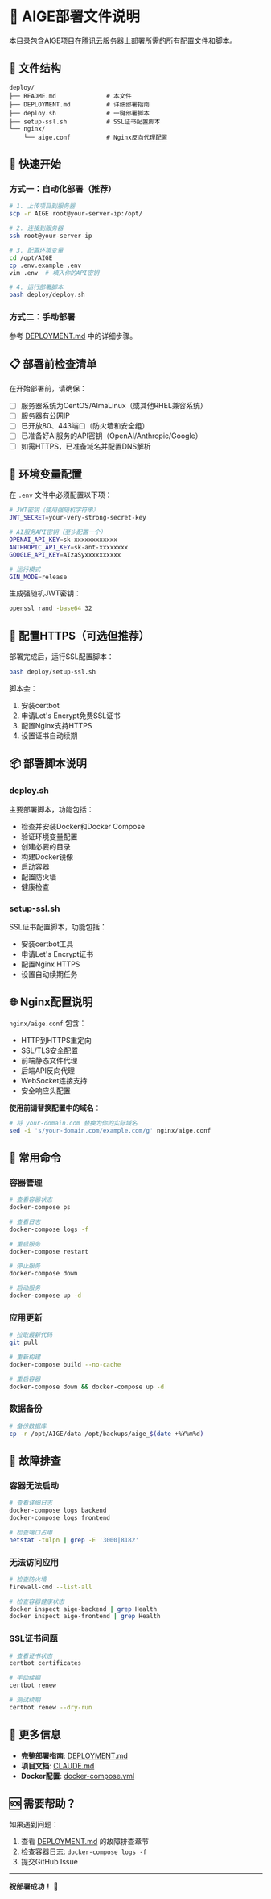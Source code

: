 # 🚀 AIGE部署文件说明

本目录包含AIGE项目在腾讯云服务器上部署所需的所有配置文件和脚本。

## 📁 文件结构

```
deploy/
├── README.md              # 本文件
├── DEPLOYMENT.md          # 详细部署指南
├── deploy.sh              # 一键部署脚本
├── setup-ssl.sh           # SSL证书配置脚本
└── nginx/
    └── aige.conf          # Nginx反向代理配置
```

## 🎯 快速开始

### 方式一：自动化部署（推荐）

```bash
# 1. 上传项目到服务器
scp -r AIGE root@your-server-ip:/opt/

# 2. 连接到服务器
ssh root@your-server-ip

# 3. 配置环境变量
cd /opt/AIGE
cp .env.example .env
vim .env  # 填入你的API密钥

# 4. 运行部署脚本
bash deploy/deploy.sh
```

### 方式二：手动部署

参考 [DEPLOYMENT.md](./DEPLOYMENT.md) 中的详细步骤。

## 📋 部署前检查清单

在开始部署前，请确保：

- [ ] 服务器系统为CentOS/AlmaLinux（或其他RHEL兼容系统）
- [ ] 服务器有公网IP
- [ ] 已开放80、443端口（防火墙和安全组）
- [ ] 已准备好AI服务的API密钥（OpenAI/Anthropic/Google）
- [ ] 如需HTTPS，已准备域名并配置DNS解析

## 🔑 环境变量配置

在 `.env` 文件中必须配置以下项：

```bash
# JWT密钥（使用强随机字符串）
JWT_SECRET=your-very-strong-secret-key

# AI服务API密钥（至少配置一个）
OPENAI_API_KEY=sk-xxxxxxxxxxxx
ANTHROPIC_API_KEY=sk-ant-xxxxxxxx
GOOGLE_API_KEY=AIzaSyxxxxxxxxxx

# 运行模式
GIN_MODE=release
```

生成强随机JWT密钥：
```bash
openssl rand -base64 32
```

## 🔐 配置HTTPS（可选但推荐）

部署完成后，运行SSL配置脚本：

```bash
bash deploy/setup-ssl.sh
```

脚本会：
1. 安装certbot
2. 申请Let's Encrypt免费SSL证书
3. 配置Nginx支持HTTPS
4. 设置证书自动续期

## 📦 部署脚本说明

### deploy.sh

主要部署脚本，功能包括：
- 检查并安装Docker和Docker Compose
- 验证环境变量配置
- 创建必要的目录
- 构建Docker镜像
- 启动容器
- 配置防火墙
- 健康检查

### setup-ssl.sh

SSL证书配置脚本，功能包括：
- 安装certbot工具
- 申请Let's Encrypt证书
- 配置Nginx HTTPS
- 设置自动续期任务

## 🌐 Nginx配置说明

`nginx/aige.conf` 包含：
- HTTP到HTTPS重定向
- SSL/TLS安全配置
- 前端静态文件代理
- 后端API反向代理
- WebSocket连接支持
- 安全响应头配置

**使用前请替换配置中的域名**：
```bash
# 将 your-domain.com 替换为你的实际域名
sed -i 's/your-domain.com/example.com/g' nginx/aige.conf
```

## 🔧 常用命令

### 容器管理

```bash
# 查看容器状态
docker-compose ps

# 查看日志
docker-compose logs -f

# 重启服务
docker-compose restart

# 停止服务
docker-compose down

# 启动服务
docker-compose up -d
```

### 应用更新

```bash
# 拉取最新代码
git pull

# 重新构建
docker-compose build --no-cache

# 重启容器
docker-compose down && docker-compose up -d
```

### 数据备份

```bash
# 备份数据库
cp -r /opt/AIGE/data /opt/backups/aige_$(date +%Y%m%d)
```

## 🐛 故障排查

### 容器无法启动

```bash
# 查看详细日志
docker-compose logs backend
docker-compose logs frontend

# 检查端口占用
netstat -tulpn | grep -E '3000|8182'
```

### 无法访问应用

```bash
# 检查防火墙
firewall-cmd --list-all

# 检查容器健康状态
docker inspect aige-backend | grep Health
docker inspect aige-frontend | grep Health
```

### SSL证书问题

```bash
# 查看证书状态
certbot certificates

# 手动续期
certbot renew

# 测试续期
certbot renew --dry-run
```

## 📖 更多信息

- **完整部署指南**: [DEPLOYMENT.md](./DEPLOYMENT.md)
- **项目文档**: [CLAUDE.md](../CLAUDE.md)
- **Docker配置**: [docker-compose.yml](../docker-compose.yml)

## 🆘 需要帮助？

如果遇到问题：
1. 查看 [DEPLOYMENT.md](./DEPLOYMENT.md) 的故障排查章节
2. 检查容器日志: `docker-compose logs -f`
3. 提交GitHub Issue

---

**祝部署成功！** 🎉
